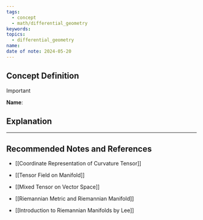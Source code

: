 ```yaml
---
tags:
  - concept
  - math/differential_geometry
keywords: 
topics:
  - differential_geometry
name: 
date of note: 2024-05-20
---
```


## Concept Definition

>[!important]
>**Name**: 



## Explanation





-----------
##  Recommended Notes and References


- [[Coordinate Representation of Curvature Tensor]]
- [[Tensor Field on Manifold]]
- [[Mixed Tensor on Vector Space]]
- [[Riemannian Metric and Riemannian Manifold]]


- [[Introduction to Riemannian Manifolds by Lee]]